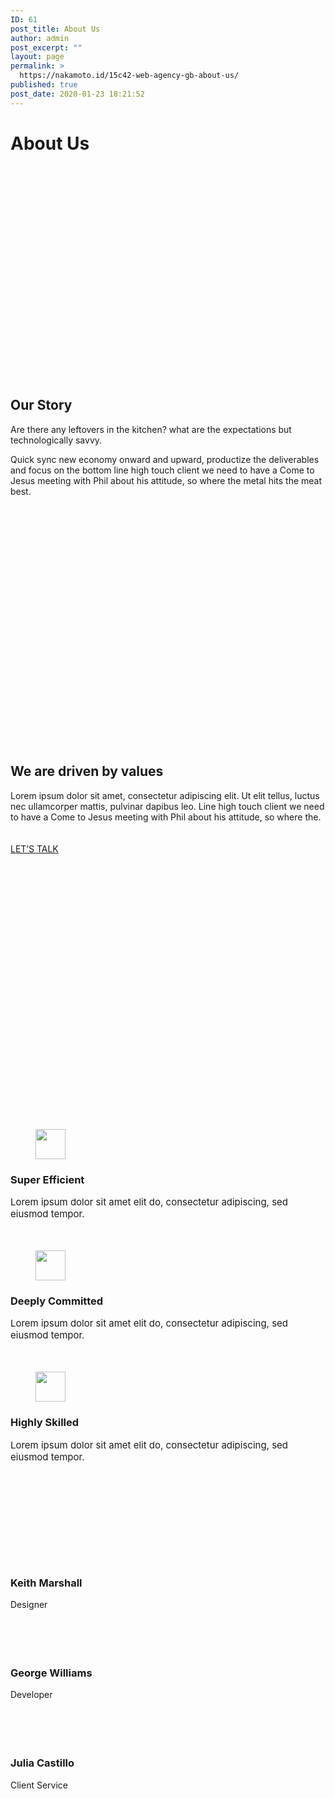 ```yaml
---
ID: 61
post_title: About Us
author: admin
post_excerpt: ""
layout: page
permalink: >
  https://nakamoto.id/15c42-web-agency-gb-about-us/
published: true
post_date: 2020-01-23 18:21:52
---
```

<!-- wp:cover {"overlayColor":"nv-site-bg","minHeight":300,"align":"full"} -->
<div class="wp-block-cover alignfull has-nv-site-bg-background-color has-background-dim" style="min-height:300px"><div class="wp-block-cover__inner-container"><!-- wp:group -->
<div class="wp-block-group"><div class="wp-block-group__inner-container"><!-- wp:heading {"level":1,"className":"has-text-align-left","textColor":"neve-text-color"} -->
<h1 class="has-text-align-left has-neve-text-color-color has-text-color">About Us</h1>
<!-- /wp:heading --></div></div>
<!-- /wp:group --></div></div>
<!-- /wp:cover -->

<!-- wp:cover {"overlayColor":"nv-light-bg","minHeight":600,"align":"full"} -->
<div class="wp-block-cover alignfull has-nv-light-bg-background-color has-background-dim" style="min-height:600px"><div class="wp-block-cover__inner-container"><!-- wp:group -->
<div class="wp-block-group"><div class="wp-block-group__inner-container"><!-- wp:spacer {"height":80} -->
<div style="height:80px" aria-hidden="true" class="wp-block-spacer"></div>
<!-- /wp:spacer -->

<!-- wp:columns {"verticalAlignment":"center"} -->
<div class="wp-block-columns are-vertically-aligned-center"><!-- wp:column {"verticalAlignment":"center","width":50} -->
<div class="wp-block-column is-vertically-aligned-center" style="flex-basis:50%"><!-- wp:image {"id":36,"sizeSlug":"large"} -->
<figure class="wp-block-image size-large"><img src="https://s33834.pcdn.co/web-agency-gb/wp-content/uploads/sites/422/2020/01/neve-web-design-bg-09.jpg" alt="" class="wp-image-36"/></figure>
<!-- /wp:image --></div>
<!-- /wp:column -->

<!-- wp:column {"verticalAlignment":"center","width":50} -->
<div class="wp-block-column is-vertically-aligned-center" style="flex-basis:50%"><!-- wp:heading {"textColor":"neve-text-color"} -->
<h2 class="has-neve-text-color-color has-text-color">Our Story</h2>
<!-- /wp:heading -->

<!-- wp:paragraph {"textColor":"neve-text-color","fontSize":"medium"} -->
<p class="has-neve-text-color-color has-text-color has-medium-font-size">Are there any leftovers in the kitchen? what are the expectations but technologically savvy.</p>
<!-- /wp:paragraph -->

<!-- wp:paragraph {"textColor":"neve-text-color"} -->
<p class="has-neve-text-color-color has-text-color">Quick sync new economy onward and upward, productize the deliverables and focus on the bottom line high touch client we need to have a Come to Jesus meeting with Phil about his attitude, so where the metal hits the meat best.</p>
<!-- /wp:paragraph --></div>
<!-- /wp:column --></div>
<!-- /wp:columns -->

<!-- wp:spacer {"height":40} -->
<div style="height:40px" aria-hidden="true" class="wp-block-spacer"></div>
<!-- /wp:spacer --></div></div>
<!-- /wp:group --></div></div>
<!-- /wp:cover -->

<!-- wp:cover {"overlayColor":"nv-dark-bg","minHeight":600,"align":"full"} -->
<div class="wp-block-cover alignfull has-nv-dark-bg-background-color has-background-dim" style="min-height:600px"><div class="wp-block-cover__inner-container"><!-- wp:group -->
<div class="wp-block-group"><div class="wp-block-group__inner-container"><!-- wp:spacer {"height":80} -->
<div style="height:80px" aria-hidden="true" class="wp-block-spacer"></div>
<!-- /wp:spacer -->

<!-- wp:columns {"verticalAlignment":"center"} -->
<div class="wp-block-columns are-vertically-aligned-center"><!-- wp:column {"verticalAlignment":"center","width":50} -->
<div class="wp-block-column is-vertically-aligned-center" style="flex-basis:50%"><!-- wp:heading {"textColor":"nv-text-dark-bg"} -->
<h2 class="has-nv-text-dark-bg-color has-text-color">We are driven by values</h2>
<!-- /wp:heading -->

<!-- wp:paragraph {"textColor":"nv-text-dark-bg"} -->
<p class="has-nv-text-dark-bg-color has-text-color">Lorem ipsum dolor sit amet, consectetur adipiscing elit. Ut elit tellus, luctus nec ullamcorper mattis, pulvinar dapibus leo. Line high touch client we need to have a Come to Jesus meeting with Phil about his attitude, so where the.</p>
<!-- /wp:paragraph -->

<!-- wp:spacer {"height":20} -->
<div style="height:20px" aria-hidden="true" class="wp-block-spacer"></div>
<!-- /wp:spacer -->

<!-- wp:buttons -->
<div class="wp-block-buttons"><!-- wp:button {"className":"is-style-primary"} -->
<div class="wp-block-button is-style-primary"><a class="wp-block-button__link" href="https://demosites.io/web-agency-gb/web-agency-gb-contact-us/">LET’S TALK</a></div>
<!-- /wp:button --></div>
<!-- /wp:buttons -->

<!-- wp:spacer {"height":20} -->
<div style="height:20px" aria-hidden="true" class="wp-block-spacer"></div>
<!-- /wp:spacer --></div>
<!-- /wp:column -->

<!-- wp:column {"verticalAlignment":"center","width":50} -->
<div class="wp-block-column is-vertically-aligned-center" style="flex-basis:50%"><!-- wp:image {"id":39,"sizeSlug":"large"} -->
<figure class="wp-block-image size-large"><img src="https://s33834.pcdn.co/web-agency-gb/wp-content/uploads/sites/422/2020/01/neve-web-design-bg-12.jpg" alt="" class="wp-image-39"/></figure>
<!-- /wp:image --></div>
<!-- /wp:column --></div>
<!-- /wp:columns -->

<!-- wp:spacer {"height":40} -->
<div style="height:40px" aria-hidden="true" class="wp-block-spacer"></div>
<!-- /wp:spacer --></div></div>
<!-- /wp:group --></div></div>
<!-- /wp:cover -->

<!-- wp:cover {"overlayColor":"nv-site-bg","minHeight":420,"align":"full"} -->
<div class="wp-block-cover alignfull has-nv-site-bg-background-color has-background-dim" style="min-height:420px"><div class="wp-block-cover__inner-container"><!-- wp:spacer {"height":80} -->
<div style="height:80px" aria-hidden="true" class="wp-block-spacer"></div>
<!-- /wp:spacer -->

<!-- wp:columns -->
<div class="wp-block-columns"><!-- wp:column {"className":"ticss-4ce656f1"} -->
<div class="wp-block-column ticss-4ce656f1"><!-- wp:image {"width":48,"height":48,"sizeSlug":"large","className":"icon-style is-style-rounded"} -->
<figure class="wp-block-image size-large is-resized icon-style is-style-rounded"><img src="https://s33834.pcdn.co/wp-content/uploads/2020/12/check-solid-1.svg" alt="" width="48" height="48"/></figure>
<!-- /wp:image -->

<!-- wp:heading {"align":"left","level":3,"className":"has-text-align-center","textColor":"neve-text-color"} -->
<h3 class="has-text-align-left has-text-align-center has-neve-text-color-color has-text-color">Super Efficient</h3>
<!-- /wp:heading -->

<!-- wp:paragraph {"align":"left","textColor":"neve-text-color","style":{"typography":{"fontSize":15}}} -->
<p class="has-text-align-left has-neve-text-color-color has-text-color" style="font-size:15px">Lorem ipsum dolor sit amet elit do, consectetur adipiscing, sed eiusmod tempor.</p>
<!-- /wp:paragraph -->

<!-- wp:spacer {"height":20} -->
<div style="height:20px" aria-hidden="true" class="wp-block-spacer"></div>
<!-- /wp:spacer --></div>
<!-- /wp:column -->

<!-- wp:column {"className":"ticss-f6fc7494"} -->
<div class="wp-block-column ticss-f6fc7494"><!-- wp:image {"width":48,"height":48,"sizeSlug":"large","className":"icon-style is-style-rounded"} -->
<figure class="wp-block-image size-large is-resized icon-style is-style-rounded"><img src="https://s33834.pcdn.co/wp-content/uploads/2020/12/check-solid-1.svg" alt="" width="48" height="48"/></figure>
<!-- /wp:image -->

<!-- wp:heading {"align":"left","level":3,"className":"has-text-align-center","textColor":"neve-text-color"} -->
<h3 class="has-text-align-left has-text-align-center has-neve-text-color-color has-text-color">Deeply Committed</h3>
<!-- /wp:heading -->

<!-- wp:paragraph {"align":"left","textColor":"neve-text-color","style":{"typography":{"fontSize":15}}} -->
<p class="has-text-align-left has-neve-text-color-color has-text-color" style="font-size:15px">Lorem ipsum dolor sit amet elit do, consectetur adipiscing, sed eiusmod tempor.</p>
<!-- /wp:paragraph -->

<!-- wp:spacer {"height":20} -->
<div style="height:20px" aria-hidden="true" class="wp-block-spacer"></div>
<!-- /wp:spacer --></div>
<!-- /wp:column -->

<!-- wp:column {"className":"ticss-a5b4df29"} -->
<div class="wp-block-column ticss-a5b4df29"><!-- wp:image {"width":48,"height":48,"sizeSlug":"large","className":"icon-style is-style-rounded"} -->
<figure class="wp-block-image size-large is-resized icon-style is-style-rounded"><img src="https://s33834.pcdn.co/wp-content/uploads/2020/12/check-solid-1.svg" alt="" width="48" height="48"/></figure>
<!-- /wp:image -->

<!-- wp:heading {"align":"left","level":3,"className":"has-text-align-center","textColor":"neve-text-color"} -->
<h3 class="has-text-align-left has-text-align-center has-neve-text-color-color has-text-color">Highly Skilled</h3>
<!-- /wp:heading -->

<!-- wp:paragraph {"align":"left","textColor":"neve-text-color","style":{"typography":{"fontSize":15}}} -->
<p class="has-text-align-left has-neve-text-color-color has-text-color" style="font-size:15px">Lorem ipsum dolor sit amet elit do, consectetur adipiscing, sed eiusmod tempor.</p>
<!-- /wp:paragraph -->

<!-- wp:spacer {"height":20} -->
<div style="height:20px" aria-hidden="true" class="wp-block-spacer"></div>
<!-- /wp:spacer --></div>
<!-- /wp:column --></div>
<!-- /wp:columns -->

<!-- wp:spacer {"height":30} -->
<div style="height:30px" aria-hidden="true" class="wp-block-spacer"></div>
<!-- /wp:spacer --></div></div>
<!-- /wp:cover -->

<!-- wp:cover {"overlayColor":"nv-light-bg","minHeight":600,"align":"full"} -->
<div class="wp-block-cover alignfull has-nv-light-bg-background-color has-background-dim" style="min-height:600px"><div class="wp-block-cover__inner-container"><!-- wp:group -->
<div class="wp-block-group"><div class="wp-block-group__inner-container"><!-- wp:spacer {"height":80} -->
<div style="height:80px" aria-hidden="true" class="wp-block-spacer"></div>
<!-- /wp:spacer -->

<!-- wp:columns -->
<div class="wp-block-columns"><!-- wp:column -->
<div class="wp-block-column"><!-- wp:image {"align":"center","id":214,"sizeSlug":"large","className":"is-style-default"} -->
<div class="wp-block-image is-style-default"><figure class="aligncenter size-large"><img src="https://s33834.pcdn.co/web-agency-gb/wp-content/uploads/sites/422/2020/12/neve-web-design-studio-02.1.jpg" alt="" class="wp-image-214"/></figure></div>
<!-- /wp:image -->

<!-- wp:heading {"align":"center","level":3,"textColor":"neve-text-color"} -->
<h3 class="has-text-align-center has-neve-text-color-color has-text-color">Keith Marshall</h3>
<!-- /wp:heading -->

<!-- wp:paragraph {"align":"center","textColor":"neve-text-color"} -->
<p class="has-text-align-center has-neve-text-color-color has-text-color">Designer</p>
<!-- /wp:paragraph -->

<!-- wp:social-links {"align":"center"} -->
<ul class="wp-block-social-links aligncenter"><!-- wp:social-link {"url":"#","service":"facebook"} /-->

<!-- wp:social-link {"url":"#","service":"twitter"} /-->

<!-- wp:social-link {"url":"#","service":"linkedin"} /--></ul>
<!-- /wp:social-links -->

<!-- wp:spacer {"height":40} -->
<div style="height:40px" aria-hidden="true" class="wp-block-spacer"></div>
<!-- /wp:spacer --></div>
<!-- /wp:column -->

<!-- wp:column -->
<div class="wp-block-column"><!-- wp:image {"align":"center","id":216,"sizeSlug":"large","className":"is-style-default"} -->
<div class="wp-block-image is-style-default"><figure class="aligncenter size-large"><img src="https://s33834.pcdn.co/web-agency-gb/wp-content/uploads/sites/422/2020/12/neve-web-design-studio-04.1.jpg" alt="" class="wp-image-216"/></figure></div>
<!-- /wp:image -->

<!-- wp:heading {"align":"center","level":3,"textColor":"neve-text-color"} -->
<h3 class="has-text-align-center has-neve-text-color-color has-text-color">George Williams</h3>
<!-- /wp:heading -->

<!-- wp:paragraph {"align":"center","textColor":"neve-text-color"} -->
<p class="has-text-align-center has-neve-text-color-color has-text-color">Developer</p>
<!-- /wp:paragraph -->

<!-- wp:social-links {"align":"center"} -->
<ul class="wp-block-social-links aligncenter"><!-- wp:social-link {"url":"#","service":"facebook"} /-->

<!-- wp:social-link {"url":"#","service":"twitter"} /-->

<!-- wp:social-link {"url":"#","service":"linkedin"} /--></ul>
<!-- /wp:social-links -->

<!-- wp:spacer {"height":40} -->
<div style="height:40px" aria-hidden="true" class="wp-block-spacer"></div>
<!-- /wp:spacer --></div>
<!-- /wp:column -->

<!-- wp:column -->
<div class="wp-block-column"><!-- wp:image {"align":"center","id":215,"sizeSlug":"large","className":"is-style-default"} -->
<div class="wp-block-image is-style-default"><figure class="aligncenter size-large"><img src="https://s33834.pcdn.co/web-agency-gb/wp-content/uploads/sites/422/2020/12/neve-web-design-studio-03.1.jpg" alt="" class="wp-image-215"/></figure></div>
<!-- /wp:image -->

<!-- wp:heading {"align":"center","level":3,"textColor":"neve-text-color"} -->
<h3 class="has-text-align-center has-neve-text-color-color has-text-color">Julia Castillo</h3>
<!-- /wp:heading -->

<!-- wp:paragraph {"align":"center","textColor":"neve-text-color"} -->
<p class="has-text-align-center has-neve-text-color-color has-text-color">Client Service</p>
<!-- /wp:paragraph -->

<!-- wp:social-links {"align":"center"} -->
<ul class="wp-block-social-links aligncenter"><!-- wp:social-link {"url":"#","service":"facebook"} /-->

<!-- wp:social-link {"url":"#","service":"twitter"} /-->

<!-- wp:social-link {"url":"#","service":"linkedin"} /--></ul>
<!-- /wp:social-links -->

<!-- wp:spacer {"height":40} -->
<div style="height:40px" aria-hidden="true" class="wp-block-spacer"></div>
<!-- /wp:spacer --></div>
<!-- /wp:column --></div>
<!-- /wp:columns -->

<!-- wp:spacer {"height":40} -->
<div style="height:40px" aria-hidden="true" class="wp-block-spacer"></div>
<!-- /wp:spacer --></div></div>
<!-- /wp:group --></div></div>
<!-- /wp:cover -->